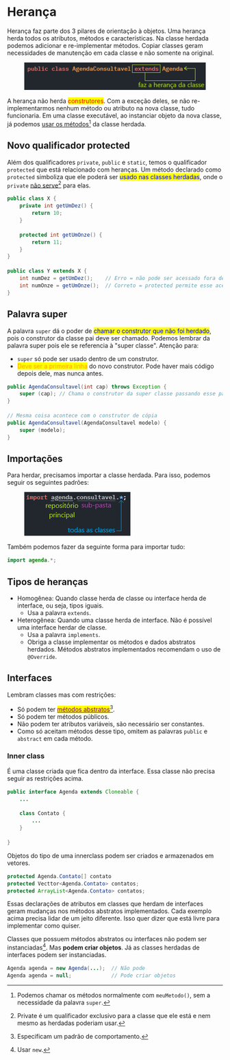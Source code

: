 # Herança

Herança faz parte dos 3 pilares de orientação à objetos. Uma herança herda todos os atributos, métodos e características. Na classe herdada podemos adicionar e re-implementar métodos. Copiar classes geram necessidades de manutenção em cada classe e não somente na original.

<figure><img src="../../../.gitbook/assets/extends em java.png" alt=""><figcaption></figcaption></figure>

A herança não herda <mark style="color:red;">construtores</mark>. Com a exceção deles, se não re-implementarmos nenhum método ou atributo na nova classe, tudo funcionaria. Em uma classe executável, ao instanciar objeto da nova classe, já podemos [usar os métodos](#user-content-fn-1)[^1] da classe herdada.

## Novo qualificador protected

Além dos qualificadores `private`, `public` e `static`, temos o qualificador `protected` que está relacionado com heranças. Um método declarado como `protected` simboliza que ele poderá ser <mark style="color:blue;">usado nas classes herdadas</mark>, onde o `private` [não serve](#user-content-fn-2)[^2] para elas.

```java
public class X {
    private int getUmDez() {
        return 10;
    }
    
    protected int getUmOnze() {
        return 11;
    }
}

public class Y extends X {
    int numDez = getUmDez();    // Erro = não pode ser acessado fora de X
    int numOnze = getUmOnze();  // Correto = protected permite esse acesso
}
```

## Palavra super

A palavra `super` dá o poder de <mark style="color:blue;">chamar o construtor que não foi herdado</mark>, pois o construtor da classe pai deve ser chamado. Podemos lembrar da palavra super pois ele se referencia à "super classe". Atenção para:

* `super` só pode ser usado dentro de um construtor.
* <mark style="color:orange;">Deve ser a primeira linha</mark> do novo construtor. Pode haver mais código depois dele, mas nunca antes.

```java
public AgendaConsultavel(int cap) throws Exception {
    super (cap); // Chama o construtor da super classe passando esse parâmetro
}

// Mesma coisa acontece com o construtor de cópia
public AgendaConsultavel(AgendaConsultavel modelo) {
    super (modelo);
}
```

## Importações

Para herdar, precisamos importar a classe herdada. Para isso, podemos seguir os seguintes padrões:

<figure><img src="../../../.gitbook/assets/importações na herança.png" alt=""><figcaption></figcaption></figure>

Também podemos fazer da seguinte forma para importar tudo:

```java
import agenda.*;
```

## Tipos de heranças

* Homogênea: Quando classe herda de classe ou interface herda de interface, ou seja, tipos iguais.
  * Usa a palavra `extends`.
* Heterogênea: Quando uma classe herda de interface. Não é possível uma interface herdar de classe.
  * Usa a palavra `implements`.
  * Obriga a classe implementar os métodos e dados abstratos herdados. Métodos abstratos implementados recomendam o uso de `@Override`.

## Interfaces

Lembram classes mas com restrições:

* Só podem ter [<mark style="color:purple;">métodos abstratos</mark>](#user-content-fn-3)[^3].
* Só podem ter métodos públicos.
* Não podem ter atributos variáveis, são necessário ser constantes.
* Como só aceitam métodos desse tipo, omitem as palavras `public` e `abstract` em cada método.

### Inner class

É uma classe criada que fica dentro da interface. Essa classe não precisa seguir as restrições acima.

```java
public interface Agenda extends Cloneable {
    ...
    
    class Contato {
        ...
    }

}
```

Objetos do tipo de uma innerclass podem ser criados e armazenados em vetores.

```java
protected Agenda.Contato[] contato
protected Vecttor<Agenda.Contato> contatos;
protected ArrayList<Agenda.Contato> contatos;
```

Essas declarações de atributos em classes que herdam de interfaces geram mudanças nos métodos abstratos implementados. Cada exemplo acima precisa lidar de um jeito diferente. Isso quer dizer que está livre para implementar como quiser.

Classes que possuem métodos abstratos ou interfaces não podem ser instanciadas[^4]. Mas **podem criar objetos**. Já as classes herdadas de interfaces podem ser instanciadas.

```java
Agenda agenda = new Agenda(...);  // Não pode
Agenda agenda = null;             // Pode criar objetos
```

[^1]: Podemos chamar os métodos normalmente com `meuMetodo()`, sem a necessidade da palavra `super`.

[^2]: Private é um qualificador exclusivo para a classe que ele está e nem mesmo as herdadas poderiam usar.

[^3]: Especificam um padrão de comportamento.

[^4]: Usar `new`.
